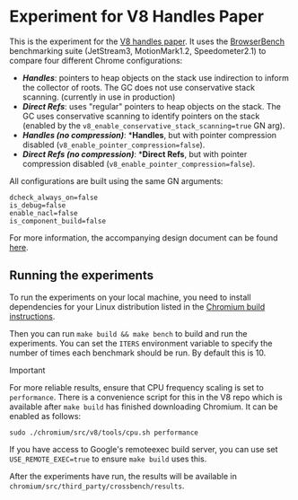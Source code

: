 # Experiment for V8 Handles Paper

This is the experiment for the [V8 handles
paper](https://github.com/sfotdevteam/v8_handles_paper). It uses the
[BrowserBench](https://browserbench.org/) benchmarking suite (JetStream3,
MotionMark1.2, Speedometer2.1) to compare four different Chrome configurations: 

* ***Handles***: pointers to heap objects on the stack use indirection to
  inform the collector of roots. The GC does not use conservative stack
  scanning. (currently in use in production)
* ***Direct Refs***: uses "regular" pointers to heap objects on the stack. The
  GC uses conservative scanning to identify pointers on the stack (enabled by
  the `v8_enable_conservative_stack_scanning=true` GN arg).
* ***Handles (no compression)***: ***Handles**, but with pointer compression
  disabled (`v8_enable_pointer_compression=false`).
* ***Direct Refs (no compression)***: ***Direct Refs**, but with pointer
  compression disabled (`v8_enable_pointer_compression=false`).

All configurations are built using the same GN arguments:

```
dcheck_always_on=false
is_debug=false
enable_nacl=false
is_component_build=false
```

For more information, the accompanying design document can be found
[here](https://docs.google.com/document/d/1bOPW-Bb_aAefrgXGI8yhwEPxULePkLcNY8RaOvnbJKU/edit?tab=t.0#heading=h.wb0el8iqan2r).

## Running the experiments

To run the experiments on your local machine, you need to install dependencies
for your Linux distribution listed in the [Chromium build
instructions](https://chromium.googlesource.com/chromium/src/+/main/docs/linux/build_instructions.md#notes-for-other-distros).

Then you can run `make build && make bench` to build and run the experiments.
You can set the `ITERS` environment variable to specify the number of times
each benchmark should be run. By default this is 10.

> [!IMPORTANT]
> For more reliable results, ensure that CPU frequency scaling is set to
> `performance`. There is a convenience script for this in the V8 repo which is
> available after `make build` has finished downloading Chromium. It can be
> enabled as follows:
>
> `sudo ./chromium/src/v8/tools/cpu.sh performance`

If you have access to Google's remoteexec build server, you can use set
`USE_REMOTE_EXEC=true` to ensure `make build` uses this.

After the experiments have run, the results will be available in
`chromium/src/third_party/crossbench/results`.

